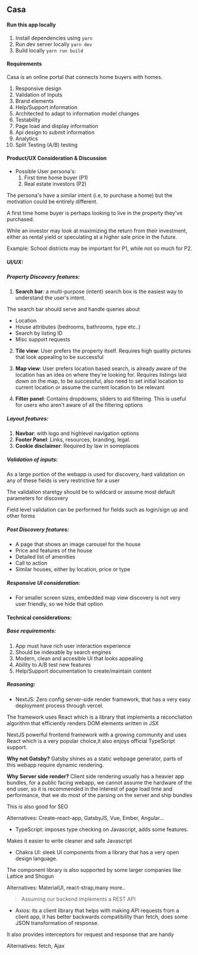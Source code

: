 ## Casa

#### Run this app locally

1. Install dependencies using `yarn`
1. Run dev server locally `yarn dev`
1. Build locally `yarn run build`


#### Requirements

Casa is an online portal that connects home buyers with homes.

1. Responsive design
1. Validation of Inputs
1. Brand elements
1. Help/Support information 
1. Architected to adapt to information model changes
1. Testability
1. Page load and display information
1. Api design to submit information
1. Analytics
1. Split Testing (A/B) testing

#### Product/UX Consideration & Discussion

* Possible User persona's:
  1. First time home buyer (P1)
  1. Real estate investors (P2)
  
The persona's have a similar intent (i.e, to purchase a home) but the motivation could be entirely different. 

A first time home buyer is perhaps looking to live in the property they've purchased. 

While an investor may look at maximizing the return from their investment, either as rental yield or speculating at a higher sale price in the future.

Example: School districts may be important for P1, while not so much for P2.

##### UI/UX: 

##### Property Discovery features:

1. **Search bar**:
a multi-purpose (intent) search box is the easiest way to understand the user's intent. 

The search bar should serve and handle queries about
* Location
* House attributes (bedrooms, bathrooms, type etc..)
* Search by listing ID
* Misc support requests

2. **Tile view**: User prefers the property itself. Requires high quality pictures that look appealing to be successful

3. **Map view**: User prefers location based search, is already aware of the location has an idea on where they're looking for. Requires listings laid down on the map, to be successful, also need to set initial location to current location or assume the current location to be relevant

4. **Filter panel**: Contains dropdowns, sliders to aid filtering. This is useful for users who aren't aware of all the filtering options

##### Layout features:
1.  **Navbar**: with logo and highlevel navigation options
1. **Footer Panel**: Links, resources, branding, legal.
1. **Cookie disclaimer**: Required by law in someplaces


##### Validation of inputs:
 As a large portion of the webapp is used for discovery, hard validation on any of these fields is very restrictive for a user

The validation staretgy should be to wildcard or assume most default parameters for discovery

Field level validation can be performed for fields such as login/sign up and other forms

##### Post Discovery features:
* A page that shows an image carousel for the house
* Price and features of the house
* Detailed list of amenities
* Call to action
* Similar houses, either by location, price or type

##### Responsive UI consideration:
* For smaller screen sizes, embedded map view discovery is not very user friendly, so we hide that option


#### Technical considerations:

##### Base requirements:
1. App must have rich user interaction experience
1. Should be indexable by search engines
1. Modern, clean and accesible UI that looks appealing
1. Ability to A/B test new features
1. Help/Support documentation to create/maintain content


##### Reasoning:
* NextJS: Zero config server-side render framework, that has a very easy deployment process through vercel. 

The framework uses React which is a library that implements a reconcliation algorithm that efficiently renders DOM elements written in JSX

NextJS powerful frontend framework with a growing community and uses React which is a very popular choice,it also enjoys official TypeScript support.

**Why not Gatsby?**
Gatsby shines as a static webpage generator, parts of this webapp require dynamic rendering.

**Why Server side render?**
Client side rendering usually has a heavier app bundles, for a public facing webapp, we cannot assume the hardware of the end user, so it is recommended
in the interest of page load time and performance, that we do most of the parsing on the server and ship bundles

This is also good for SEO

Alternatives: Create-react-app, GatsbyJS, Vue, Ember, Angular...

* TypeScript: imposes type checking on Javascript, adds some features. 

Makes it easier to write cleaner and safe Javascript

* Chakra UI: sleek UI components from a library that has a very open design language.

The component library is also supported by some larger companies like Lattice and Shogun

Alternatives: MaterialUI, react-strap,many more..

> Assuming our backend implements a REST API
* Axios: its a client library that helps with making API requests from a client app, it has better backwards compatibility than fetch, does some JSON transformation of response.

It also provides interceptors for request and response that are handy

Alternatives: fetch, Ajax